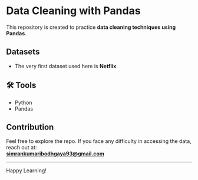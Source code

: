# Data Cleaning with Pandas  

This repository is created to practice **data cleaning techniques using Pandas**.  

## Datasets  
- The very first dataset used here is **Netflix**.  

## 🛠️ Tools  
- Python  
- Pandas  

## Contribution  
Feel free to explore the repo. If you face any difficulty in accessing the data, reach out at:  
 **simrankumaribodhgaya93@gmail.com**  

---
 Happy Learning!
